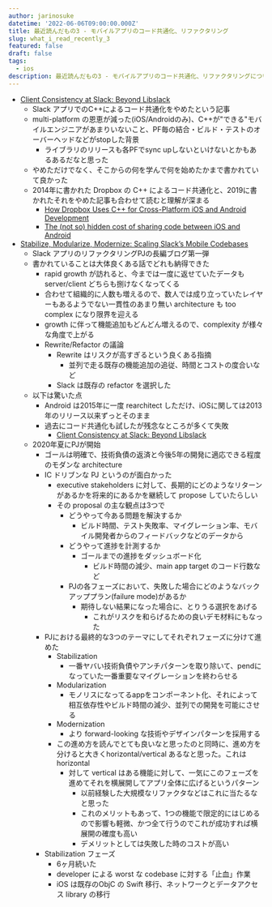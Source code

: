 ```yaml
---
author: jarinosuke
datetime: '2022-06-06T09:00:00.000Z'
title: 最近読んだもの3 - モバイルアプリのコード共通化、リファクタリング
slug: what_i_read_recently_3
featured: false
draft: false
tags:
  - ios
description: 最近読んだもの3 - モバイルアプリのコード共通化、リファクタリングについて
---
```


- [Client Consistency at Slack: Beyond Libslack](https://slack.engineering/client-consistency-at-slack-beyond-libslack/)
	- Slack アプリでのC++によるコード共通化をやめたという記事
	- multi-platform の恩恵が減った(iOS/Androidのみ)、C++が"できる"モバイルエンジニアがあまりいないこと、PF毎の結合・ビルド・テストのオーバーヘッドなどがstopした背景
		- ライブラリのリリースも各PFでsync upしないといけないとかもあるあるだなと思った
	- やめただけでなく、そこからの何を学んで何を始めたかまで書かれていて良かった
	- 2014年に書かれた Dropbox の C++ によるコード共通化と、2019に書かれたそれをやめた記事も合わせて読むと理解が深まる
		- [How Dropbox Uses C++ for Cross-Platform iOS and Android Development](https://oleb.net/blog/2014/05/how-dropbox-uses-cplusplus-cross-platform-development/)
		- [The (not so) hidden cost of sharing code between iOS and Android](https://dropbox.tech/mobile/the-not-so-hidden-cost-of-sharing-code-between-ios-and-android)
- [Stabilize, Modularize, Modernize: Scaling Slack’s Mobile Codebases](https://slack.engineering/stabilize-modularize-modernize-scaling-slacks-mobile-codebases/)
	- Slack アプリのリファクタリングPJの長編ブログ第一弾
	- 書かれていることは大体良くある話でどれも納得できた
		- rapid growth が訪れると、今までは一度に返せていたデータも server/client どちらも捌けなくなってくる
		- 合わせて組織的に人数も増えるので、数人では成り立っていたレイヤーもあるようでない一貫性のあまり無い architecture も too complex になり限界を迎える
		- growth に伴って機能追加もどんどん増えるので、complexity が様々な角度で上がる
		- Rewrite/Refactor の議論
			- Rewrite はリスクが高すぎるという良くある指摘
				- 並列で走る既存の機能追加の追従、時間とコストの度合いなど
			- Slack は既存の refactor を選択した
	- 以下は驚いた点
		- Android は2015年に一度 rearchitect しただけ、iOSに関しては2013年のリリース以来ずっとそのまま
		- 過去にコード共通化も試したが残念なところが多くて失敗
			- [Client Consistency at Slack: Beyond Libslack](https://slack.engineering/client-consistency-at-slack-beyond-libslack/)
	- 2020年夏にPJが開始
		- ゴールは明確で、技術負債の返済と今後5年の開発に適応できる程度のモダンな architecture
		- IC ドリブンな PJ というのが面白かった
			- executive stakeholders に対して、長期的にどのようなリターンがあるかを将来的にあるかを継続して propose していたらしい
			- その proposal の主な観点は3つで
				- どうやって今ある問題を解決するか
					- ビルド時間、テスト失敗率、マイグレーション率、モバイル開発者からのフィードバックなどのデータから
				- どうやって進捗を計測するか
					- ゴールまでの進捗をダッシュボード化
						- ビルド時間の減少、main app target のコード行数など
				- PJの各フェーズにおいて、失敗した場合にどのようなバックアッププラン(failure mode)があるか
					- 期待しない結果になった場合に、とりうる選択をあげる
						- これがリスクを和らげるための良いデモ材料にもなった
		- PJにおける最終的な3つのテーマにしてそれぞれフェーズに分けて進めた
			- Stabilization
				- 一番ヤバい技術負債やアンチパターンを取り除いて、pendになっていた一番重要なマイグレーションを終わらせる
			- Modularization
				- モノリスになってるappをコンポーネント化、それによって相互依存性やビルド時間の減少、並列での開発を可能にさせる
			- Modernization
				- より forward-looking な技術やデザインパターンを採用する
			- この進め方を読んでとても良いなと思ったのと同時に、進め方を分けると大きくhorizontal/vertical あるなと思った。これは horizontal
				- 対して vertical はある機能に対して、一気にこのフェーズを進めてそれを横展開してアプリ全体に広げるというパターン
					- 以前経験した大規模なリファクタなどはこれに当たるなと思った
					- これのメリットもあって、1つの機能で限定的にはじめるので影響も軽微、かつ全て行うのでこれが成功すれば横展開の確度も高い
					- デメリットとしては失敗した時のコストが高い
		- Stabilization フェーズ
			- 6ヶ月続いた
			- developer による worst な codebase に対する「止血」作業
			- iOS は既存のObjC の Swift 移行、ネットワークとデータアクセス library の移行
